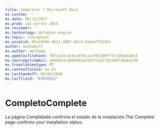 ```yaml
---
title: Completar | Microsoft Docs
ms.custom: ''
ms.date: 06/13/2017
ms.prod: sql-server-2014
ms.reviewer: ''
ms.technology: database-engine
ms.topic: conceptual
ms.assetid: 95a14506-db11-490f-b5c3-61dea7fd247c
author: mashamsft
ms.author: mathoma
ms.openlocfilehash: f07c3a4ca54ce8f4c1cefd13067f7c7abba4a8c5
ms.sourcegitcommit: ad4d92dce894592a259721a1571b1d8736abacdb
ms.translationtype: MT
ms.contentlocale: es-ES
ms.lasthandoff: 08/04/2020
ms.locfileid: "87676321"
---
```

# <a name="complete"></a><span data-ttu-id="9f7e2-102">Completo</span><span class="sxs-lookup"><span data-stu-id="9f7e2-102">Complete</span></span>
  <span data-ttu-id="9f7e2-103">La página Completada confirma el estado de la instalación.</span><span class="sxs-lookup"><span data-stu-id="9f7e2-103">The Complete page confirms your installation status.</span></span>  
  
  
